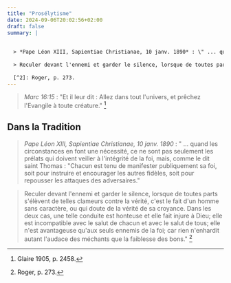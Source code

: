 ```yaml
---
title: "Prosélytisme"
date: 2024-09-06T20:02:56+02:00
draft: false
summary: |
  
  
  > *Pape Léon XIII, Sapientiae Christianae, 10 janv. 1890* : \" ... quand les circonstances en font une nécessité, ce ne sont pas seulement les prélats qui doivent veiller à l'intégrité de la foi, mais, comme le dit saint Thomas : \"Chacun est tenu de manifester publiquement sa foi, soit pour instruire et encourager les autres fidèles, soit pour repousser les attaques des adversaires.\" 
  
  > Reculer devant l'ennemi et garder le silence, lorsque de toutes parts s'élèvent de telles clameurs contre la vérité, c'est le fait d'un homme sans caractère, ou qui doute de la vérité de sa croyance. Dans les deux cas, une telle conduite est honteuse et elle fait injure à Dieu; elle est incompatible avec le salut de chacun et avec le salut de tous; elle n'est avantageuse qu'aux seuls ennemis de la foi; car rien n'enhardit autant l'audace des méchants que la faiblesse des bons.\" [^2]
  
  [^2]: Roger, p. 273.
---
```



> *Marc 16:15* : "Et il leur dit : Allez dans tout l'univers, et prêchez l'Evangile à toute créature." [^1]

[^1]: Glaire 1905, p. 2458.

## Dans la Tradition

> *Pape Léon XIII, Sapientiae Christianae, 10 janv. 1890* : " ... quand les circonstances en font une nécessité, ce ne sont pas seulement les prélats qui doivent veiller à l'intégrité de la foi, mais, comme le dit saint Thomas : "Chacun est tenu de manifester publiquement sa foi, soit pour instruire et encourager les autres fidèles, soit pour repousser les attaques des adversaires." 

> Reculer devant l'ennemi et garder le silence, lorsque de toutes parts s'élèvent de telles clameurs contre la vérité, c'est le fait d'un homme sans caractère, ou qui doute de la vérité de sa croyance. Dans les deux cas, une telle conduite est honteuse et elle fait injure à Dieu; elle est incompatible avec le salut de chacun et avec le salut de tous; elle n'est avantageuse qu'aux seuls ennemis de la foi; car rien n'enhardit autant l'audace des méchants que la faiblesse des bons." [^2]

[^2]: Roger, p. 273.
